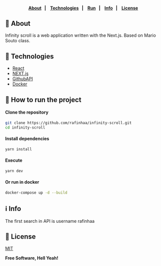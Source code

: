 <h4 align="center">
    <br><br>
    <p align="center">
      <a href="#-about">About</a>&nbsp;&nbsp;&nbsp;|&nbsp;&nbsp;&nbsp;
      <a href="#-technologies">Technologies</a>&nbsp;&nbsp;&nbsp;|&nbsp;&nbsp;&nbsp;
      <a href="#-how-to-run-the-project">Run</a>&nbsp;&nbsp;&nbsp;|&nbsp;&nbsp;&nbsp;
      <a href="#-info">Info</a>&nbsp;&nbsp;&nbsp;|&nbsp;&nbsp;&nbsp;
      <a href="#-license">License</a>
  </p>
</h4>

## 🔖 About

Infinity scroll is a web application written with the Next.js. Based on Mario Souto class.

## 🚀 Technologies

- [React](https://pt-br.reactjs.org/)
- [NEXT.js](https://nextjs.org//)
- [GithubAPI](https://docs.github.com/en/rest/)
- [Docker](https://www.docker.com//)

## 🏁 How to run the project

#### Clone the repository

```bash
git clone https://github.com/rafinhaa/infinity-scroll.git
cd infinity-scroll
```

#### Install dependencies

```bash
yarn install
```
#### Execute 

```bash
yarn dev
```

#### Or run in docker
```bash
docker-compose up -d --build
```

## ℹ️ Info

The first search in API is username rafinhaa

## 📝 License

[MIT](LICENSE)

**Free Software, Hell Yeah!**